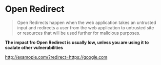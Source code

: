# Open Redirect

> Open Redirects happen when the web application takes an untrusted input and redirects a user from the web application to untrusted site or resources that will be used further for malicious purposes.

**The impact fro Open Redirect is usually low, unless you are using it to scalate other vulnerabilities**


http://examople.com/?redirect=https://google.com
